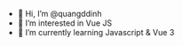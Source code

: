 - 👋 Hi, I’m @quangddinh
- 👀 I’m interested in Vue JS
- 🌱 I’m currently learning Javascript & Vue 3

<!---
quangddinh/quangddinh is a ✨ special ✨ repository because its `README.md` (this file) appears on your GitHub profile.
You can click the Preview link to take a look at your changes.
--->

